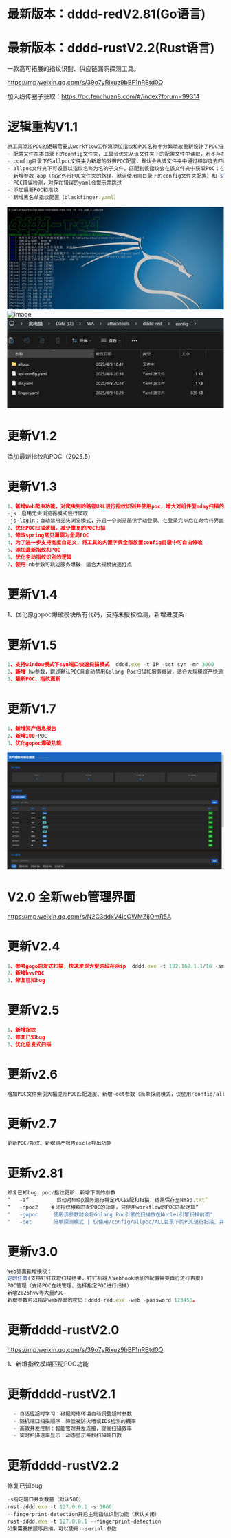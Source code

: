 # 最新版本：dddd-redV2.81(Go语言)  
# 最新版本：dddd-rustV2.2(Rust语言)
一款高可拓展的指纹识别、供应链漏洞探测工具。

https://mp.weixin.qq.com/s/39o7yRixuz9bBF1nRBtd0Q

加入纷传圈子获取：https://pc.fenchuan8.com/#/index?forum=99314

# 逻辑重构V1.1
```javascript
原工具添加POC的逻辑需要从workflow工作流添加指纹和POC名称十分繁琐故重新设计了POC扫描逻辑，便于随时添加POC和指纹（The logic of adding a POC in the original tool requires adding a fingerprint and POC name from the workflow workflow, which is very cumbersome, so the POC scanning logic has been redesigned to facilitate the addition of POC and fingerprint at any time）
- 配置文件在本目录下的config文件夹，工具会优先从该文件夹下的配置文件中读取，若不存在配置文件会使用自身原有的配置
- config目录下的allpoc文件夹为新增的外带POC配置，默认会从该文件夹中通过相似度去匹配指纹对应的POC后合并在原有的POC列表（若不使用外带POC可将该文件夹重新命名）
- allpoc文件夹下可设置以指纹名称为名的子文件，匹配到该指纹会在该文件夹中获取POC；在”ALL“子文件中放置POC所有请求都会测试该文件夹下的POC
- 新增参数-app（指定外带POC文件夹的路径，默认使用同目录下的config文件夹配置）和-st（指纹与POC名称相似度阈值(0-1) 默认0.7)
- POC错误检测，对存在错误的yaml会提示并跳过
- 添加最新POC和指纹
- 新增黑名单指纹配置（blackfinger.yaml）
```
![image](https://github.com/kk12-30/dddd-red/blob/main/1.png)
![image](https://github.com/kk12-30/dddd-red/blob/main/2.png)
![image](https://github.com/kk12-30/dddd-red/blob/main/4.png)

# 更新V1.2
添加最新指纹和POC（2025.5）

# 更新V1.3
```javascript
1、新增Web爬虫功能，对爬虫到的路径URL进行指纹识别并使用poc，增大对组件型nday扫描的全面性
-js：启用无头浏览器模式进行爬取
-js-login：自动禁用无头浏览模式，开启一个浏览器供手动登录。在登录完毕后在命令行界面点击回车键继续爬取。
2、优化POC扫描逻辑，减少重复的POC扫描
3、修改spring常见漏洞为全局POC
4、为了进一步支持高度自定义，将工具的内置字典全部放置config目录中可自由修改
5、添加最新指纹和POC
6、优化主动指纹识别的逻辑
7、使用-nb参数可跳过服务爆破，适合大规模快速打点
```

# 更新V1.4
1、优化原gopoc爆破模块所有代码，支持未授权检测，新增进度条

# 更新V1.5
```javascript
1、支持window模式下syn端口快速扫描模式  dddd.exe -t IP -sct syn -mr 3000
2、新增-hw参数，跳过默认POC且自动禁用Golang Poc扫描和服务爆破，适合大规模资产快速打点 dddd.exe -t IP -hw
3、最新POC、指纹更新
```

# 更新V1.7
```javascript
1、新增资产信息报告
2、新增100+POC
3、优化gopoc爆破功能
```
![image](https://github.com/kk12-30/dddd-red/blob/main/1750822165030.jpg)

# V2.0 全新web管理界面
https://mp.weixin.qq.com/s/N2C3ddxV4IcOWMZIjOmR5A

# 更新V2.4
```javascript
1、参考gogo启发式扫描，快速发现大型网段存活ip  dddd.exe -t 192.168.1.1/16 -sm
2、新增hvvPOC
3、修复已知bug
```

# 更新V2.5
```javascript
1、新增指纹
2、修复已知bug
3、优化启发式扫描
```

# 更新v2.6
```javascript
增加POC文件索引大幅提升POC匹配速度、新增-det参数（简单探测模式，仅使用/config/allpoc/ALL目录下的POC进行扫描，并关闭workflow的POC扫描，建议使用参数-det -nd）、优化子域名爆破、优化proxy代理
```

# 更新v2.7
```javascript
更新POC/指纹、新增资产报告excle导出功能
```

# 更新v2.81
```javascript
修复已知bug，poc/指纹更新，新增下面的参数
“   -af         自动对Nmap服务进行特定POC匹配和扫描，结果保存至Nmap.txt”
“   -npoc2    关闭指纹模糊匹配POC的功能，只使用workflow的POC匹配逻辑”
"   -gopoc     使用该参数时会将Golang Poc引擎的扫描放在Nuclei引擎扫描前面"
"   -det       简单探测模式 | 仅使用/config/allpoc/ALL目录下的POC进行扫描，并关闭所有的POC扫描"
```

# 更新v3.0
```javascript
Web界面新增模块：
定时任务(支持钉钉获取扫描结果，钉钉机器人Webhook地址的配置需要自行进行百度)
POC管理（支持POC在线管理、选择指定POC进行扫描）
新增2025hvv等大量POC
新增参数可以指定web界面的密码：dddd-red.exe -web -password 123456。
```

# 更新dddd-rustV2.0
https://mp.weixin.qq.com/s/39o7yRixuz9bBF1nRBtd0Q

1、新增指纹模糊匹配POC功能

# 更新dddd-rustV2.1
```javascript
  - 自适应超时学习：根据网络环境自动调整超时参数
  - 随机端口扫描顺序：降低被防火墙或IDS检测的概率
  - 高效并发控制：智能管理并发连接，提高扫描效率
  - 实时扫描速率显示：动态显示每秒扫描端口数
```

# 更新dddd-rustV2.2
修复已知bug


```javascript
-s指定端口并发数量（默认500）
rust-dddd.exe -t 127.0.0.1 -s 1000
--fingerprint-detection开启主动指纹识别功能（默认关闭）
rust-dddd.exe -t 127.0.0.1 --fingerprint-detection
如果需要按顺序扫描，可以使用--serial 参数
